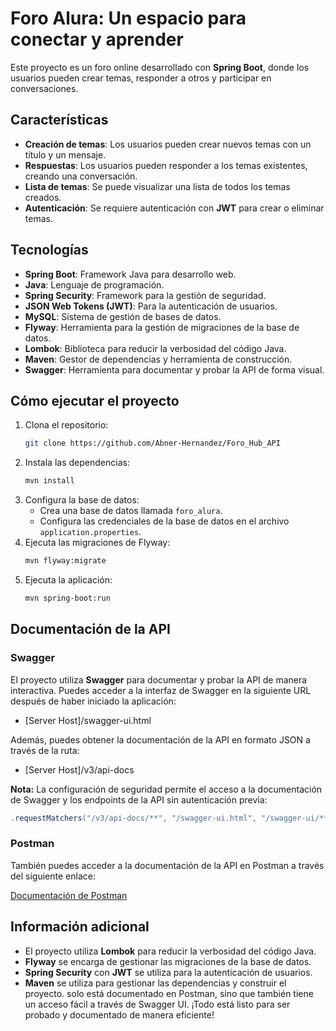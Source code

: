 # Foro Alura: Un espacio para conectar y aprender

Este proyecto es un foro online desarrollado con **Spring Boot**, donde los usuarios pueden crear temas, responder a otros y participar en conversaciones.

## Características

- **Creación de temas**: Los usuarios pueden crear nuevos temas con un título y un mensaje.
- **Respuestas**: Los usuarios pueden responder a los temas existentes, creando una conversación.
- **Lista de temas**: Se puede visualizar una lista de todos los temas creados.
- **Autenticación**: Se requiere autenticación con **JWT** para crear o eliminar temas.

## Tecnologías

- **Spring Boot**: Framework Java para desarrollo web.
- **Java**: Lenguaje de programación.
- **Spring Security**: Framework para la gestión de seguridad.
- **JSON Web Tokens (JWT)**: Para la autenticación de usuarios.
- **MySQL**: Sistema de gestión de bases de datos.
- **Flyway**: Herramienta para la gestión de migraciones de la base de datos.
- **Lombok**: Biblioteca para reducir la verbosidad del código Java.
- **Maven**: Gestor de dependencias y herramienta de construcción.
- **Swagger**: Herramienta para documentar y probar la API de forma visual.

## Cómo ejecutar el proyecto

1. Clona el repositorio:
   ```bash
   git clone https://github.com/Abner-Hernandez/Foro_Hub_API
   ```
2. Instala las dependencias:
   ```bash
   mvn install
   ```
3. Configura la base de datos:
    - Crea una base de datos llamada `foro_alura`.
    - Configura las credenciales de la base de datos en el archivo `application.properties`.
4. Ejecuta las migraciones de Flyway:
   ```bash
   mvn flyway:migrate
   ```
5. Ejecuta la aplicación:
   ```bash
   mvn spring-boot:run
   ```

## Documentación de la API

### Swagger

El proyecto utiliza **Swagger** para documentar y probar la API de manera interactiva. Puedes acceder a la interfaz de Swagger en la siguiente URL después de haber iniciado la aplicación:

- [Server Host]/swagger-ui.html

Además, puedes obtener la documentación de la API en formato JSON a través de la ruta:

- [Server Host]/v3/api-docs

**Nota:** La configuración de seguridad permite el acceso a la documentación de Swagger y los endpoints de la API sin autenticación previa:

```java
.requestMatchers("/v3/api-docs/**", "/swagger-ui.html", "/swagger-ui/**").permitAll()
```

### Postman

También puedes acceder a la documentación de la API en Postman a través del siguiente enlace:

[Documentación de Postman](https://crimson-equinox-101308.postman.co/workspace/Trabajo~0a45147a-ab98-42b7-9f74-1d98468c6be2/collection/23720129-fab89419-7b46-45b7-9e7b-b4eda9f3895d?action=share&creator=23720129&active-environment=23720129-cb34fd85-c6a4-48c7-ad77-ef0ae1e59e9c)

## Información adicional

- El proyecto utiliza **Lombok** para reducir la verbosidad del código Java.
- **Flyway** se encarga de gestionar las migraciones de la base de datos.
- **Spring Security** con **JWT** se utiliza para la autenticación de usuarios.
- **Maven** se utiliza para gestionar las dependencias y construir el proyecto.
 solo está documentado en Postman, sino que también tiene un acceso fácil a través de Swagger UI. ¡Todo está listo para ser probado y documentado de manera eficiente!
